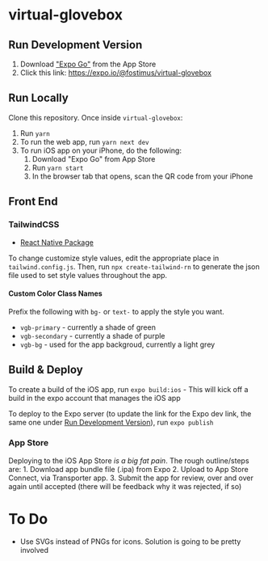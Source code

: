 # virtual-glovebox

## Run Development Version

1.  Download ["Expo Go"](https://apps.apple.com/us/app/expo-go/id982107779) from the App Store
2.  Click this link: <https://expo.io/@fostimus/virtual-glovebox>

## Run Locally

Clone this repository. Once inside `virtual-glovebox`:
1. Run `yarn`
2. To run the web app, run `yarn next dev`
3. To run iOS app on your iPhone, do the following:
    1. Download "Expo Go" from App Store
    2. Run `yarn start`
    3. In the browser tab that opens, scan the QR code from your iPhone

## Front End

### TailwindCSS

-   [React Native Package](https://github.com/vadimdemedes/tailwind-rn)

To change customize style values, edit the appropriate place in `tailwind.config.js`. Then, run `npx create-tailwind-rn` to generate the json file used to set style values throughout the app.

#### Custom Color Class Names

Prefix the following with `bg-` or `text-` to apply the style you want.

-   `vgb-primary` - currently a shade of green
-   `vgb-secondary` - currently a shade of purple
-   `vgb-bg` - used for the app backgroud, currently a light grey

## Build & Deploy

To create a build of the iOS app, run `expo build:ios`
    \- This will kick off a build in the expo account that manages the iOS app

To deploy to the Expo server (to update the link for the Expo dev link, the same one under [Run Development Version](<##Run Development Version>)), run `expo publish`

### App Store

Deploying to the iOS App Store _is a big fat pain_. The rough outline/steps are:
1\. Download app bundle file (.ipa) from Expo
2\. Upload to App Store Connect, via Transporter app.
3\. Submit the app for review, over and over again until accepted (there will be feedback why it was rejected, if so)

# To Do

-   Use SVGs instead of PNGs for icons. Solution is going to be pretty involved
